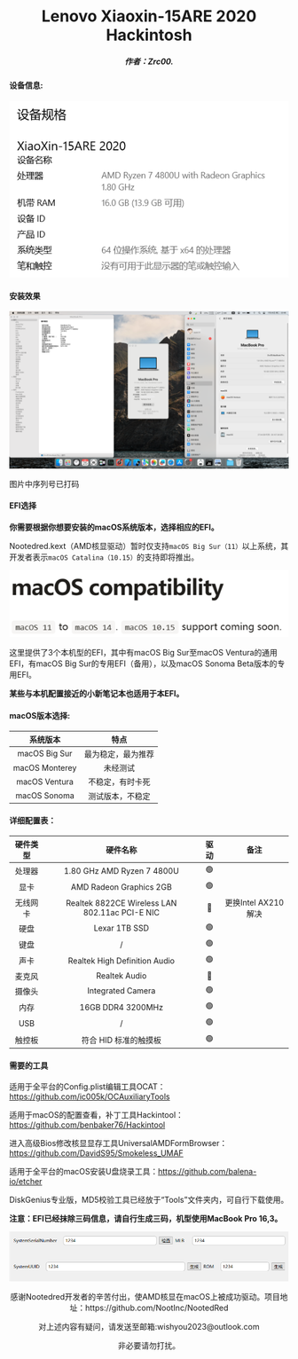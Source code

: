 <h1 align="Center">Lenovo Xiaoxin-15ARE 2020 Hackintosh</h1>



<h5 align = "Center">作者：Zrc00.</h5>

#### 设备信息:

![sysinfo](./img/sysinfo.png)

#### 安装效果

![macos](./img/macos.png)

图片中序列号已打码

#### EFI选择

**你需要根据你想要安装的macOS系统版本，选择相应的EFI。**

Nootedred.kext（AMD核显驱动）暂时仅支持`macOS Big Sur（11）`以上系统，其开发者表示`macOS Catalina（10.15）`的支持即将推出。

![macOS-Support](./img/macOS-Support.png)

这里提供了3个本机型的EFI，其中有macOS Big Sur至macOS Ventura的通用EFI，有macOS Big Sur的专用EFI（备用），以及macOS Sonoma Beta版本的专用EFI。

**某些与本机配置接近的小新笔记本也适用于本EFI。**

#### macOS版本选择:

|    系统版本    |        特点        |
| :------------: | :----------------: |
| macOS Big Sur  | 最为稳定，最为推荐 |
| macOS Monterey |      未经测试      |
| macOS Ventura  |  不稳定，有时卡死  |
|  macOS Sonoma  |  测试版本，不稳定  |

#### 详细配置表：

| 硬件类型 |                    硬件名称                    | 驱动 |        备注         |
| :------: | :--------------------------------------------: | :--: | :-----------------: |
|  处理器  |           1.80 GHz AMD Ryzen 7 4800U           |  🟢   |                     |
|   显卡   |            AMD Radeon Graphics 2GB             |  🟢   |                     |
| 无线网卡 | Realtek 8822CE Wireless LAN 802.11ac PCI-E NIC |  🔴   | 更换Intel AX210解决 |
|   硬盘   |                 Lexar 1TB SSD                  |  🟢   |                     |
|   键盘   |                       /                        |  🟢   |                     |
|   声卡   |         Realtek High Definition Audio          |  🟢   |                     |
|  麦克风  |                 Realtek Audio                  |  🔴   |                     |
|  摄像头  |               Integrated Camera                |  🟢   |                     |
|   内存   |               16GB DDR4 3200MHz                |  🟢   |                     |
|   USB    |                       /                        |  🟢   |                     |
|  触控板  |             符合 HID 标准的触摸板              |  🟢   |                     |

#### 需要的工具

适用于全平台的Config.plist编辑工具OCAT：https://github.com/ic005k/OCAuxiliaryTools

适用于macOS的配置查看，补丁工具Hackintool：https://github.com/benbaker76/Hackintool

进入高级Bios修改核显显存工具UniversalAMDFormBrowser：https://github.com/DavidS95/Smokeless_UMAF

适用于全平台的macOS安装U盘烧录工具：https://github.com/balena-io/etcher

DiskGenius专业版，MD5校验工具已经放于“Tools”文件夹内，可自行下载使用。

**注意：EFI已经抹除三码信息，请自行生成三码，机型使用MacBook Pro 16,3。**

![threema](./img/threema.png)

<p align="Center">感谢Nootedred开发者的辛苦付出，使AMD核显在macOS上被成功驱动。项目地址：https://github.com/NootInc/NootedRed</p>

<p align="Center">对上述内容有疑问，请发送至邮箱:wishyou2023@outlook.com</p>
<p align="Center">非必要请勿打扰。</p>
